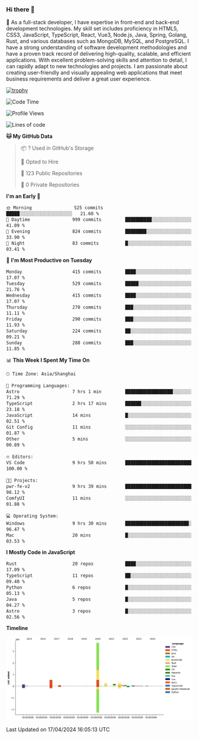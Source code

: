 ### Hi there 👋

🌱 As a full-stack developer, I have expertise in front-end and back-end development technologies. My skill set includes proficiency in HTML5, CSS3, JavaScript, TypeScript, React, Vue3, Node.js, Java, Spring, Golang, Rust, and various databases such as MongoDB, MySQL, and PostgreSQL. I have a strong understanding of software development methodologies and have a proven track record of delivering high-quality, scalable, and efficient applications. With excellent problem-solving skills and attention to detail, I can rapidly adapt to new technologies and projects. I am passionate about creating user-friendly and visually appealing web applications that meet business requirements and deliver a great user experience.

[![trophy](https://github-profile-trophy.vercel.app/?username=elton&rank=SECRET,SSS,SS,S,AAA,AA,A&theme=onedark)](https://github.com/ryo-ma/github-profile-trophy)

<!--START_SECTION:waka-->
![Code Time](http://img.shields.io/badge/Code%20Time-1%2C344%20hrs%2045%20mins-blue)

![Profile Views](http://img.shields.io/badge/Profile%20Views-23-blue)

![Lines of code](https://img.shields.io/badge/From%20Hello%20World%20I%27ve%20Written-5.6%20million%20lines%20of%20code-blue)

**🐱 My GitHub Data** 

> 📦 ? Used in GitHub's Storage 
 > 
> 💼 Opted to Hire
 > 
> 📜 123 Public Repositories 
 > 
> 🔑 0 Private Repositories 
 > 
**I'm an Early 🐤** 

```text
🌞 Morning                525 commits         █████░░░░░░░░░░░░░░░░░░░░   21.60 % 
🌆 Daytime                999 commits         ██████████░░░░░░░░░░░░░░░   41.09 % 
🌃 Evening                824 commits         ████████░░░░░░░░░░░░░░░░░   33.90 % 
🌙 Night                  83 commits          █░░░░░░░░░░░░░░░░░░░░░░░░   03.41 % 
```
📅 **I'm Most Productive on Tuesday** 

```text
Monday                   415 commits         ████░░░░░░░░░░░░░░░░░░░░░   17.07 % 
Tuesday                  529 commits         █████░░░░░░░░░░░░░░░░░░░░   21.76 % 
Wednesday                415 commits         ████░░░░░░░░░░░░░░░░░░░░░   17.07 % 
Thursday                 270 commits         ███░░░░░░░░░░░░░░░░░░░░░░   11.11 % 
Friday                   290 commits         ███░░░░░░░░░░░░░░░░░░░░░░   11.93 % 
Saturday                 224 commits         ██░░░░░░░░░░░░░░░░░░░░░░░   09.21 % 
Sunday                   288 commits         ███░░░░░░░░░░░░░░░░░░░░░░   11.85 % 
```


📊 **This Week I Spent My Time On** 

```text
🕑︎ Time Zone: Asia/Shanghai

💬 Programming Languages: 
Astro                    7 hrs 1 min         ██████████████████░░░░░░░   71.29 % 
TypeScript               2 hrs 17 mins       ██████░░░░░░░░░░░░░░░░░░░   23.18 % 
JavaScript               14 mins             █░░░░░░░░░░░░░░░░░░░░░░░░   02.51 % 
Git Config               11 mins             ░░░░░░░░░░░░░░░░░░░░░░░░░   01.87 % 
Other                    5 mins              ░░░░░░░░░░░░░░░░░░░░░░░░░   00.89 % 

🔥 Editors: 
VS Code                  9 hrs 50 mins       █████████████████████████   100.00 % 

🐱‍💻 Projects: 
pwr-fe-v2                9 hrs 39 mins       █████████████████████████   98.12 % 
ComfyUI                  11 mins             ░░░░░░░░░░░░░░░░░░░░░░░░░   01.88 % 

💻 Operating System: 
Windows                  9 hrs 30 mins       ████████████████████████░   96.47 % 
Mac                      20 mins             █░░░░░░░░░░░░░░░░░░░░░░░░   03.53 % 
```

**I Mostly Code in JavaScript** 

```text
Rust                     20 repos            ████░░░░░░░░░░░░░░░░░░░░░   17.09 % 
TypeScript               11 repos            ██░░░░░░░░░░░░░░░░░░░░░░░   09.40 % 
Python                   6 repos             █░░░░░░░░░░░░░░░░░░░░░░░░   05.13 % 
Java                     5 repos             █░░░░░░░░░░░░░░░░░░░░░░░░   04.27 % 
Astro                    3 repos             █░░░░░░░░░░░░░░░░░░░░░░░░   02.56 % 
```



**Timeline**

![Lines of Code chart](https://raw.githubusercontent.com/elton/elton/main/assets/bar_graph.png)


 Last Updated on 17/04/2024 16:05:13 UTC
<!--END_SECTION:waka-->

<!--
**elton/elton** is a ✨ _special_ ✨ repository because its `README.md` (this file) appears on your GitHub profile.

Here are some ideas to get you started:

- 🔭 I’m currently working on ...
- 🌱 I’m currently learning ...
- 👯 I’m looking to collaborate on ...
- 🤔 I’m looking for help with ...
- 💬 Ask me about ...
- 📫 How to reach me: ...
- 😄 Pronouns: ...
- ⚡ Fun fact: ...
-->
